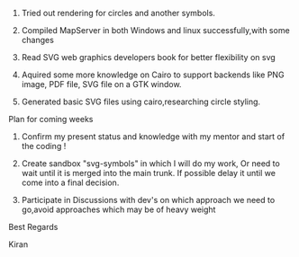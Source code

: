 1. Tried out rendering for circles and another symbols.                                                                                                                      
                                                                                                                                                                             
2. Compiled MapServer in both Windows and linux successfully,with some changes                                                                                               
                                                                                                                                                                             
3. Read SVG web graphics developers book for better flexibility on svg                                                                                                       
                                                                                                                                                                             
4. Aquired some more knowledge on Cairo to support backends like PNG image, PDF file, SVG file on a GTK window.                                                              
                                                                                                                                                                             
5. Generated basic SVG files using cairo,researching circle styling.                                                                                                         
                                                                                                                                                                             
                                                                                                                                                                             
Plan for coming weeks                                                                                                                                                        
                                                                                                                                                                             
1. Confirm my present status and knowledge with my mentor and start of the coding !                                                                                          
                                                                                                                                                                             
2. Create sandbox "svg-symbols" in which I will do my work, Or need to wait until it is merged into the main trunk. If possible delay it until we come into a final decision.
                                                                                                                                                                             
3. Participate in Discussions with dev's on which approach we need to go,avoid approaches which may be of heavy weight                                                       
                                                                                                                                                                             
Best Regards                                                                                                                                                                 
                                                                                                                                                                             
Kiran                                                                                                                                                                        
                                                                                                                                                                             

